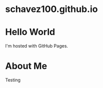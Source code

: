 # schavez100.github.io
<!DOCTYPE html>
<html>
<body>
<h1>Hello World</h1>
<p>I'm hosted with GitHub Pages.</p>
</body>
  <body>
    <h1>About Me</h1>
    <p>Testing</p>
    </body>
</html>
